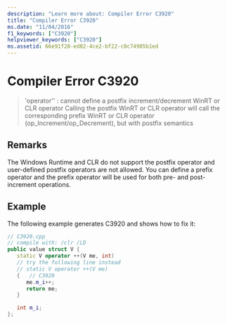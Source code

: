 ```yaml
---
description: "Learn more about: Compiler Error C3920"
title: "Compiler Error C3920"
ms.date: "11/04/2016"
f1_keywords: ["C3920"]
helpviewer_keywords: ["C3920"]
ms.assetid: 66e91f28-ed82-4ce2-bf22-c0c74905b1ed
---
```

# Compiler Error C3920

> 'operator'' : cannot define a postfix increment/decrement WinRT or CLR operator  Calling the postfix WinRT or CLR operator will call the corresponding prefix WinRT or CLR operator (op_Increment/op_Decrement), but with postfix semantics

## Remarks

The Windows Runtime and CLR do not support the postfix operator and user-defined postfix operators are not allowed.  You can define a prefix operator and the prefix operator will be used for both pre- and post-increment operations.

## Example

The following example generates C3920 and shows how to fix it:

```cpp
// C3920.cpp
// compile with: /clr /LD
public value struct V {
   static V operator ++(V me, int)
   // try the following line instead
   // static V operator ++(V me)
   {   // C3920
      me.m_i++;
      return me;
   }

   int m_i;
};
```
